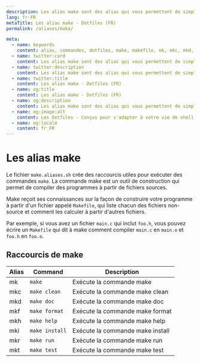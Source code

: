 ```yaml
---
description: Les alias make sont des alias qui vous permettent de simplifier l'utilisation de la commande make. Make est un outil de construction qui permet de compiler des programmes à partir de fichiers sources.
lang: fr-FR
metaTitle: Les alias make - Dotfiles (FR)
permalink: /aliases/make/

meta:
  - name: keywords
    content: alias, commandes, dotfiles, make, makefile, mk, mkc, mkd, mkf, mkh, mki, mkr, mkt, shell
  - name: twitter:card
    content: Les alias make sont des alias qui vous permettent de simplifier l'utilisation de la commande make. Make est un outil de construction qui permet de compiler des programmes à partir de fichiers sources.
  - name: twitter:description
    content: Les alias make sont des alias qui vous permettent de simplifier l'utilisation de la commande make. Make est un outil de construction qui permet de compiler des programmes à partir de fichiers sources.
  - name: twitter:title
    content: Les alias make - Dotfiles (FR)
  - name: og:title
    content: Les alias make - Dotfiles (FR)
  - name: og:description
    content: Les alias make sont des alias qui vous permettent de simplifier l'utilisation de la commande make. Make est un outil de construction qui permet de compiler des programmes à partir de fichiers sources.
  - name: og:image:alt
    content: Les Dotfiles - Conçus pour s'adapter à votre vie de shell
  - name: og:locale
    content: fr_FR
---
```


# Les alias make

Le fichier `make.aliases.sh` crée des raccourcis utiles pour exécuter des
commandes `make`. La commande make est un outil de construction qui permet de
compiler des programmes à partir de fichiers sources.

Make reçoit ses connaissances sur la façon de construire votre programme à
partir d'un fichier appelé `Makefile`, qui liste chacun des fichiers non-source
et comment les calculer à partir d'autres fichiers.

Par exemple, si vous avez un fichier `main.c` qui inclut `foo.h`, vous pouvez
écrire un `Makefile` qui dit à make comment compiler `main.c` en `main.o` et
`foo.h` en `foo.o`.

## Raccourcis de make

| Alias | Command | Description |
| ----- | ----- | ----- |
| mk | `make` | Exécute la commande make |
| mkc | `make clean` | Exécute la commande make clean |
| mkd | `make doc` | Exécute la commande make doc |
| mkf | `make format` | Exécute la commande make format |
| mkh | `make help` | Exécute la commande make help |
| mki | `make install` | Exécute la commande make install |
| mkr | `make run` | Exécute la commande make run |
| mkt | `make test` | Exécute la commande make test |
